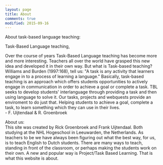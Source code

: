 ```yaml
---
layout: page
title: About
comments: true
modified: 2015-09-16
---
```

About task-based language teaching:

<p>Task-Based Language teaching,</p>
<p> </p>
<p>Over the course of years Task-Based Language teaching has become more and more interesting. Teachers all over the world have grasped this new idea and developed it in their own way. But what is Task-based teaching? Williams and Burden (1997:168), tell us: "A task is any activity that learners engage in to a process of learning a language." Basically, task-based teaching is an approach which offers students opportunities to actively engage in communication in order to achieve a goal or complete a task. TBL seeks to develop students' interlanguage through providing a task and then using language to solve it. Our tasks, projects and webquests provide an enviroment to do just that. Helping students to achieve a goal, complete a task, to learn something which they can use in their lives. <br>- F. Uijtendaal & R. Groenbroek </p>

About us:
<br>This site was created by Rick Groenbroek and Frank Uijtendaal. Both studying at the NHL Hogeschool in Leeuwarden, the Netherlands. As teachers to be we have always been figuring out what the best way, for us, is to teach English to Dutch students. There are many ways to teach, standing in front of the classroom, or perhaps making the students work on their own. A new and popular way is Project/Task Based Learning. That is what this website is about.